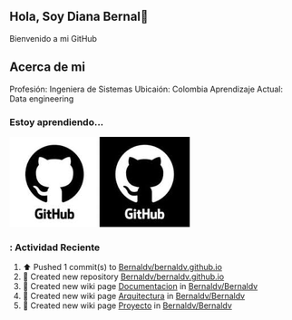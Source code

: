 ## Hola, Soy Diana Bernal👋

 Bienvenido a  mi GitHub

## Acerca de mi

Profesión: Ingeniera de Sistemas
Ubicaión: Colombia 
Aprendizaje Actual: Data engineering

### Estoy aprendiendo...
<img src="./assets/github.png"/>


### : Actividad Reciente
<!--RECENT_ACTIVITY:start-->
1. ⬆️ Pushed 1 commit(s) to [Bernaldv/bernaldv.github.io](https://github.com/Bernaldv/bernaldv.github.io)<br>
2. 📔 Created new repository [Bernaldv/bernaldv.github.io](https://github.com/Bernaldv/bernaldv.github.io)<br>
3. 📖 Created new wiki page [Documentacion](https://github.com/Bernaldv/Bernaldv/wiki/Documentacion) in [Bernaldv/Bernaldv](https://github.com/Bernaldv/Bernaldv)<br>
4. 📖 Created new wiki page [Arquitectura](https://github.com/Bernaldv/Bernaldv/wiki/Arquitectura) in [Bernaldv/Bernaldv](https://github.com/Bernaldv/Bernaldv)<br>
5. 📖 Created new wiki page [Proyecto](https://github.com/Bernaldv/Bernaldv/wiki/Proyecto) in [Bernaldv/Bernaldv](https://github.com/Bernaldv/Bernaldv)<br>
<!--RECENT_ACTIVITY:end-->
<!--RECENT_ACTIVITY:last_update_end-->
